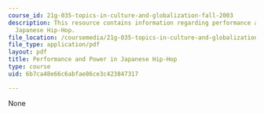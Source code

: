 ```yaml
---
course_id: 21g-035-topics-in-culture-and-globalization-fall-2003
description: This resource contains information regarding performance and power in
  Japanese Hip-Hop.
file_location: /coursemedia/21g-035-topics-in-culture-and-globalization-fall-2003/6b7ca48e66c6abfae86ce3c423847317_MIT21G_035F03_l03.pdf
file_type: application/pdf
layout: pdf
title: Performance and Power in Japanese Hip-Hop
type: course
uid: 6b7ca48e66c6abfae86ce3c423847317

---
```

None